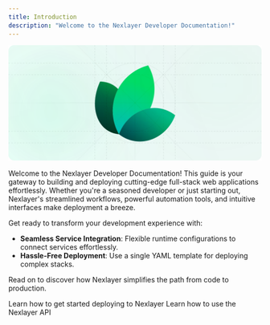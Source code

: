 ```yaml
---
title: Introduction
description: "Welcome to the Nexlayer Developer Documentation!"
---
```


![Hero Light](assets/hero-light.svg)

<!-- ![Hero Dark](assets/hero-dark.svg) -->

<!-- <img
  className="block dark:hidden"
  src="/assets/hero-light.svg"
  alt="Hero Light"
/> -->

<!-- <img
  className="hidden dark:block"
  src="assets/hero-dark.svg"
  alt="Hero Dark"
/> -->

Welcome to the Nexlayer Developer Documentation! This guide is your gateway to building and deploying cutting-edge full-stack web applications effortlessly. Whether you're a seasoned developer or just starting out, Nexlayer's streamlined workflows, powerful automation tools, and intuitive interfaces make deployment a breeze.

Get ready to transform your development experience with:

- **Seamless Service Integration**: Flexible runtime configurations to connect services effortlessly.
- **Hassle-Free Deployment**: Use a single YAML template for deploying complex stacks.

Read on to discover how Nexlayer simplifies the path from code to production.

<CardGroup cols={2}>
  <Card
    title="Quickstart"
    icon="play"
    iconType="regular"
    href="/quickstart"
  >
    Learn how to get started deploying to Nexlayer
  </Card>
  <Card
    title="API Reference"
    icon="code-simple"
    iconType="regular"
    href="/api-reference/introduction"
  >
    Learn how to use the Nexlayer API
  </Card>
</CardGroup>
